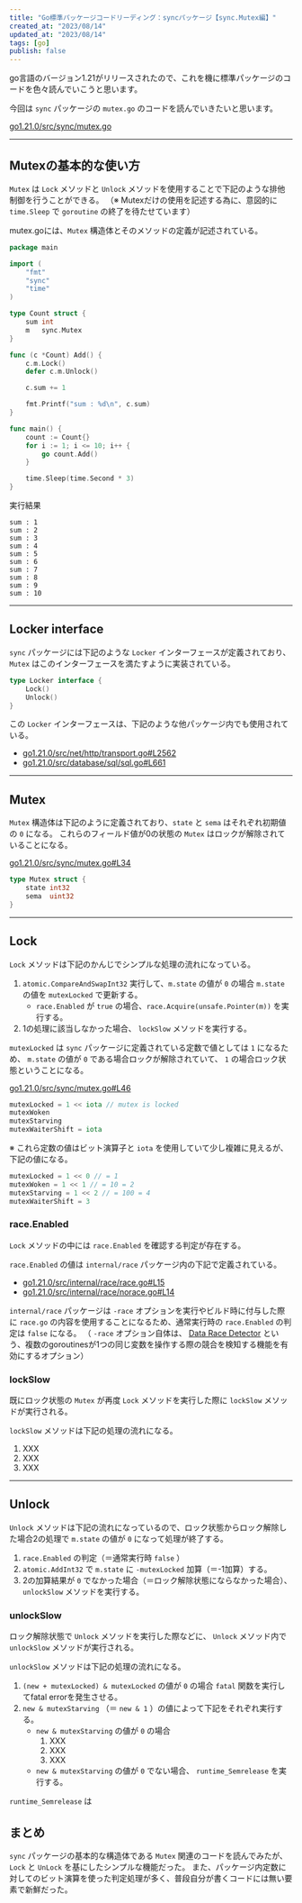 ```yaml
---
title: "Go標準パッケージコードリーディング：syncパッケージ【sync.Mutex編】"
created_at: "2023/08/14"
updated_at: "2023/08/14"
tags: [go]
publish: false
---
```


go言語のバージョン1.21がリリースされたので、これを機に標準パッケージのコードを色々読んでいこうと思います。

今回は `sync` パッケージの `mutex.go` のコードを読んでいきたいと思います。

[go1.21.0/src/sync/mutex.go](https://github.com/golang/go/tree/go1.21.0/src/sync/mutex.go)

---

## Mutexの基本的な使い方

`Mutex` は `Lock` メソッドと `Unlock` メソッドを使用することで下記のような排他制御を行うことができる。
（※ Mutexだけの使用を記述する為に、意図的に `time.Sleep` で `goroutine` の終了を待たせています）

mutex.goには、`Mutex` 構造体とそのメソッドの定義が記述されている。

```go
package main

import (
	"fmt"
	"sync"
	"time"
)

type Count struct {
	sum int
	m   sync.Mutex
}

func (c *Count) Add() {
	c.m.Lock()
	defer c.m.Unlock()

	c.sum += 1

	fmt.Printf("sum : %d\n", c.sum)
}

func main() {
	count := Count{}
	for i := 1; i <= 10; i++ {
		go count.Add()
	}

	time.Sleep(time.Second * 3)
}
```

実行結果

```Shell
sum : 1
sum : 2
sum : 3
sum : 4
sum : 5
sum : 6
sum : 7
sum : 8
sum : 9
sum : 10
```

---

## Locker interface

`sync` パッケージには下記のような `Locker` インターフェースが定義されており、 `Mutex` はこのインターフェースを満たすように実装されている。

[](https://github.com/golang/go/blob/go1.21.0/src/sync/mutex.go#L40)

```go
type Locker interface {
	Lock()
	Unlock()
}
```

この `Locker` インターフェースは、下記のような他パッケージ内でも使用されている。

- [go1.21.0/src/net/http/transport.go#L2562](https://github.com/golang/go/blob/go1.21.0/src/net/http/transport.go#L2562)
- [go1.21.0/src/database/sql/sql.go#L661](https://github.com/golang/go/blob/go1.21.0/src/database/sql/sql.go#L661)

---

## Mutex

`Mutex` 構造体は下記のように定義されており、`state` と `sema` はそれぞれ初期値の `0` になる。
これらのフィールド値が0の状態の `Mutex` はロックが解除されていることになる。

[go1.21.0/src/sync/mutex.go#L34](https://github.com/golang/go/blob/go1.21.0/src/sync/mutex.go#L34)

```go
type Mutex struct {
	state int32
	sema  uint32
}
```

---

## Lock

`Lock` メソッドは下記のかんじでシンプルな処理の流れになっている。

1. `atomic.CompareAndSwapInt32` 実行して、`m.state` の値が `0` の場合 `m.state` の値を `mutexLocked` で更新する。
    - `race.Enabled` が `true` の場合、`race.Acquire(unsafe.Pointer(m))` を実行する。
2. 1の処理に該当しなかった場合、 `lockSlow` メソッドを実行する。

`mutexLocked` は `sync` パッケージに定義されている定数で値としては `1` になるため、
`m.state` の値が `0` である場合ロックが解除されていて、 `1` の場合ロック状態ということになる。

[go1.21.0/src/sync/mutex.go#L46](https://github.com/golang/go/blob/go1.21.0/src/sync/mutex.go#L46)

```go
mutexLocked = 1 << iota // mutex is locked
mutexWoken
mutexStarving
mutexWaiterShift = iota
```

※ これら定数の値はビット演算子と `iota` を使用していて少し複雑に見えるが、下記の値になる。

```go
mutexLocked = 1 << 0 // = 1
mutexWoken = 1 << 1 // = 10 = 2
mutexStarving = 1 << 2 // = 100 = 4
mutexWaiterShift = 3
```

### race.Enabled

`Lock` メソッドの中には `race.Enabled` を確認する判定が存在する。

`race.Enabled` の値は `internal/race` パッケージ内の下記で定義されている。

- [go1.21.0/src/internal/race/race.go#L15](https://github.com/golang/go/blob/go1.21.0/src/internal/race/race.go#L15)
- [go1.21.0/src/internal/race/norace.go#L14](https://github.com/golang/go/blob/go1.21.0/src/internal/race/norace.go#L14)

`internal/race` パッケージは `-race` オプションを実行やビルド時に付与した際に `race.go` の内容を使用することになるため、通常実行時の `race.Enabled` の判定は `false` になる。
（ `-race` オプション自体は、 [Data Race Detector](https://go.dev/doc/articles/race_detector) という、複数のgoroutinesが1つの同じ変数を操作する際の競合を検知する機能を有効にするオプション）

### lockSlow

既にロック状態の `Mutex` が再度 `Lock` メソッドを実行した際に `lockSlow` メソッドが実行される。

`lockSlow` メソッドは下記の処理の流れになる。

1. XXX
2. XXX
3. XXX

---

## Unlock

`Unlock` メソッドは下記の流れになっているので、ロック状態からロック解除した場合2の処理で `m.state` の値が `0` になって処理が終了する。

1. `race.Enabled` の判定（＝通常実行時 `false` ）
2. `atomic.AddInt32` で `m.state` に `-mutexLocked` 加算（＝-1加算）する。
3. 2の加算結果が `0` でなかった場合（＝ロック解除状態にならなかった場合）、`unlockSlow` メソッドを実行する。

### unlockSlow

ロック解除状態で `Unlock` メソッドを実行した際などに、 `Unlock` メソッド内で `unlockSlow` メソッドが実行される。

`unlockSlow` メソッドは下記の処理の流れになる。

1. `(new + mutexLocked) & mutexLocked` の値が `0` の場合 `fatal` 関数を実行してfatal errorを発生させる。
2. `new & mutexStarving` （＝ `new & 1` ）の値によって下記をそれぞれ実行する。
    - `new & mutexStarving` の値が `0` の場合
        1. XXX
        2. XXX
        3. XXX
    - `new & mutexStarving` の値が `0` でない場合、 `runtime_Semrelease` を実行する。

`runtime_Semrelease` は 

## まとめ

`sync` パッケージの基本的な構造体である `Mutex` 関連のコードを読んでみたが、
`Lock` と `UnLock` を基にしたシンプルな機能だった。
また、パッケージ内定数に対してのビット演算を使った判定処理が多く、普段自分が書くコードには無い要素で新鮮だった。
